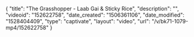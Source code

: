 {
    "title": "The Grasshopper - Laab Gai & Sticky Rice",
    "description": "",
    "videoid": "152622758",
    "date_created": "1506361106",
    "date_modified": "1528404409",
    "type": "captivate",
    "layout": "video",
    "url": "\/v\/bk71-1079-mp4\/152622758"
}